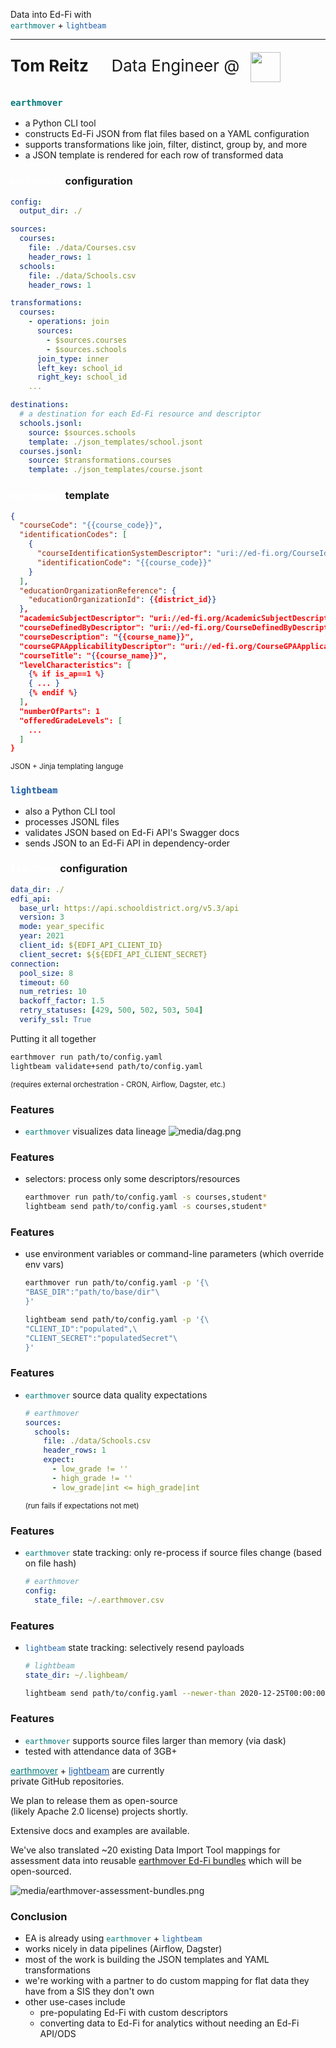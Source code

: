 [comment]: # (controls: true)
[comment]: # (keyboard: true)
[comment]: # (markdown: { smartypants: true })
[comment]: # (hash: false)
[comment]: # (respondToHashChanges: false)



Data into Ed-Fi with<br /><code style="color:#007978;">earthmover</code> + <code style="color:#1c5ca7;">lightbeam</code>

<hr style="border-width:1px 0 0 0;" />

<div style="font-size:26px; line-height:56px;"><strong>Tom Reitz</strong> &nbsp; &nbsp; Data Engineer @ <img src="media/ea_logo.png" style="height:48px; width:auto; margin:0; padding:0 10px; vertical-align:middle;" /></div>



[comment]: # (!!! data-auto-animate)

### <code style="color:#007978;">earthmover</code>
* a Python CLI tool  <!-- .element: class="fragment" data-fragment-index="2" -->
* constructs Ed-Fi JSON from flat files based on a YAML configuration  <!-- .element: class="fragment" data-fragment-index="3" -->
* supports transformations like join, filter, distinct, group by, and more  <!-- .element: class="fragment" data-fragment-index="4" -->
* a JSON template is rendered for each row of transformed data  <!-- .element: class="fragment" data-fragment-index="5" -->



[comment]: # (!!! data-auto-animate)

### <code style="color:#FFF;">earthmover</code> configuration
```yaml  [|4-10|12-21|23-30]
config:
  output_dir: ./

sources:
  courses:
    file: ./data/Courses.csv
    header_rows: 1
  schools:
    file: ./data/Schools.csv
    header_rows: 1

transformations:
  courses:
    - operations: join
      sources:
        - $sources.courses
        - $sources.schools
      join_type: inner
      left_key: school_id
      right_key: school_id
    ...

destinations:
  # a destination for each Ed-Fi resource and descriptor
  schools.jsonl:
    source: $sources.schools
    template: ./json_templates/school.jsont
  courses.jsonl:
    source: $transformations.courses
    template: ./json_templates/course.jsont
```



[comment]: # (!!! data-auto-animate data-background-color="#007978")

### <code style="color:#FFF;">earthmover</code> template
```json [|2|18-20]
{
  "courseCode": "{{course_code}}",
  "identificationCodes": [
    {
      "courseIdentificationSystemDescriptor": "uri://ed-fi.org/CourseIdentificationSystemDescriptor#LEA course code",
      "identificationCode": "{{course_code}}"
    }
  ],
  "educationOrganizationReference": {
    "educationOrganizationId": {{district_id}}
  },
  "academicSubjectDescriptor": "uri://ed-fi.org/AcademicSubjectDescriptor#{{academic_subject}}",
  "courseDefinedByDescriptor": "uri://ed-fi.org/CourseDefinedByDescriptor#LEA",
  "courseDescription": "{{course_name}}",
  "courseGPAApplicabilityDescriptor": "uri://ed-fi.org/CourseGPAApplicabilityDescriptor#{{gpa_weight}}",
  "courseTitle": "{{course_name}}",
  "levelCharacteristics": [
    {% if is_ap==1 %}
    { ... }
    {% endif %}
  ],
  "numberOfParts": 1
  "offeredGradeLevels": [
    ...
  ]
}
```
<small>JSON + Jinja templating languge</small>



[comment]: # (!!! data-background-color="#007978")

### <code style="color:#1c5ca7;">lightbeam</code>
* also a Python CLI tool                            <!-- .element: class="fragment" data-fragment-index="2" -->
* processes JSONL files                             <!-- .element: class="fragment" data-fragment-index="3" -->
* validates JSON based on Ed-Fi API's Swagger docs  <!-- .element: class="fragment" data-fragment-index="4" -->
* sends JSON to an Ed-Fi API in dependency-order    <!-- .element: class="fragment" data-fragment-index="5" -->



[comment]: # (!!! data-auto-animate)

### <code style="color:#FFF;">lightbeam</code> configuration
```yaml  [|1|2-8|7-8|9-15]
data_dir: ./
edfi_api:
  base_url: https://api.schooldistrict.org/v5.3/api
  version: 3
  mode: year_specific
  year: 2021
  client_id: ${EDFI_API_CLIENT_ID}
  client_secret: ${${EDFI_API_CLIENT_SECRET}
connection:
  pool_size: 8
  timeout: 60
  num_retries: 10
  backoff_factor: 1.5
  retry_statuses: [429, 500, 502, 503, 504]
  verify_ssl: True
``` 
<!-- .element: class="fragment" data-fragment-index="2" -->



[comment]: # (!!! data-auto-animate data-background-color="#1c5ca7")

Putting it all together

```bash
earthmover run path/to/config.yaml
lightbeam validate+send path/to/config.yaml
```
<small>(requires external orchestration - CRON, Airflow, Dagster, etc.)</small>


[comment]: # (!!! data-auto-animate data-background-color="#cbdc3f")

### Features
* <code style="color:#007978;">earthmover</code> visualizes data lineage
![media/dag.png](media/dag.png)

[comment]: # (!!! data-auto-animate)

### Features
* selectors: process only some descriptors/resources
  ```bash
  earthmover run path/to/config.yaml -s courses,student*
  lightbeam send path/to/config.yaml -s courses,student*
  ```

[comment]: # (||| data-auto-animate)

### Features
* use environment variables or command-line parameters (which override env vars)
  ```bash
  earthmover run path/to/config.yaml -p '{\
  "BASE_DIR":"path/to/base/dir"\
  }'

  lightbeam send path/to/config.yaml -p '{\
  "CLIENT_ID":"populated",\
  "CLIENT_SECRET":"populatedSecret"\
  }'
  ```

[comment]: # (||| data-auto-animate)

### Features
* <code style="color:#007978;">earthmover</code> source data quality expectations
  ```yaml
  # earthmover
  sources:
    schools:
      file: ./data/Schools.csv
      header_rows: 1
      expect:
        - low_grade != ''
        - high_grade != ''
        - low_grade|int <= high_grade|int
  ```
  <small>(run fails if expectations not met)</small>

[comment]: # (||| data-auto-animate)

### Features
* <code style="color:#007978;">earthmover</code> state tracking: only re-process if source files change (based on file hash)
  ```yaml
  # earthmover
  config:
    state_file: ~/.earthmover.csv
  ```

[comment]: # (||| data-auto-animate)

### Features
* <code style="color:#1c5ca7;">lightbeam</code> state tracking: selectively resend payloads
  ```yaml
  # lightbeam
  state_dir: ~/.lighbeam/
  ```

  ```bash
  lightbeam send path/to/config.yaml --newer-than 2020-12-25T00:00:00
  ```

[comment]: # (||| data-auto-animate)

### Features
* <code style="color:#007978;">earthmover</code> supports source files larger than memory (via dask)
* tested with attendance data of 3GB+



[comment]: # (!!!)

<a href="https://github.com/edanalytics/earthmover" target="_blank" style="color:#007978;">earthmover</a> + <a href="https://github.com/edanalytics/lightbeam" target="_blank" style="color:#1c5ca7;">lightbeam</a> are currently<br />private GitHub repositories.

We plan to release them as open-source<br />(likely Apache 2.0 license) projects shortly.

Extensive docs and examples are available.

[comment]: # (!!!)

We've also translated ~20 existing Data Import Tool mappings for assessment data into reusable <a href="https://github.com/edanalytics/earthmover_edfi_bundles" target="_blank">earthmover Ed-Fi bundles</a> which will be open-sourced.

![media/earthmover-assessment-bundles.png](media/earthmover-assessment-bundles.png)



[comment]: # (!!!)

### Conclusion

* EA is already using <code style="color:#007978;">earthmover</code> + <code style="color:#1c5ca7;">lightbeam</code>
* works nicely in data pipelines (Airflow, Dagster)
* most of the work is building the JSON templates and YAML transformations
* we're working with a partner to do custom mapping for flat data they have from a SIS they don't own
* other use-cases include
  - pre-populating Ed-Fi with custom descriptors
  - converting data to Ed-Fi for analytics without needing an Ed-Fi API/ODS
